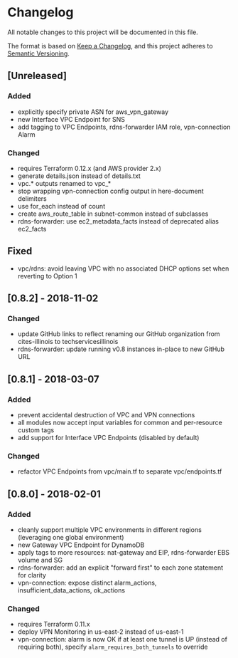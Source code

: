 # Changelog
All notable changes to this project will be documented in this file.

The format is based on [Keep a Changelog](https://keepachangelog.com/en/1.0.0/), and this project adheres to [Semantic Versioning](https://semver.org/spec/v2.0.0.html).

## [Unreleased]

### Added
- explicitly specify private ASN for aws_vpn_gateway
- new Interface VPC Endpoint for SNS
- add tagging to VPC Endpoints, rdns-forwarder IAM role, vpn-connection Alarm

### Changed
- requires Terraform 0.12.x (and AWS provider 2.x)
- generate details.json instead of details.txt
- vpc.* outputs renamed to vpc_*
- stop wrapping vpn-connection config output in here-document delimiters
- use for_each instead of count
- create aws_route_table in subnet-common instead of subclasses
- rdns-forwarder: use ec2_metadata_facts instead of deprecated alias ec2_facts

## Fixed
- vpc/rdns: avoid leaving VPC with no associated DHCP options set when reverting to Option 1


## [0.8.2] - 2018-11-02

### Changed
- update GitHub links to reflect renaming our GitHub organization from cites-illinois to techservicesillinois
- rdns-forwarder: update running v0.8 instances in-place to new GitHub URL


## [0.8.1] - 2018-03-07

### Added
- prevent accidental destruction of VPC and VPN connections
- all modules now accept input variables for common and per-resource custom tags
- add support for Interface VPC Endpoints (disabled by default)

### Changed
- refactor VPC Endpoints from vpc/main.tf to separate vpc/endpoints.tf


## [0.8.0] - 2018-02-01

### Added
- cleanly support multiple VPC environments in different regions (leveraging one global environment)
- new Gateway VPC Endpoint for DynamoDB
- apply tags to more resources: nat-gateway and EIP, rdns-forwarder EBS volume and SG
- rdns-forwarder: add an explicit "forward first" to each zone statement for clarity
- vpn-connection: expose distinct alarm_actions, insufficient_data_actions, ok_actions

### Changed
- requires Terraform 0.11.x
- deploy VPN Monitoring in us-east-2 instead of us-east-1
- vpn-connection: alarm is now OK if at least one tunnel is UP (instead of requiring both), specify `alarm_requires_both_tunnels` to override
